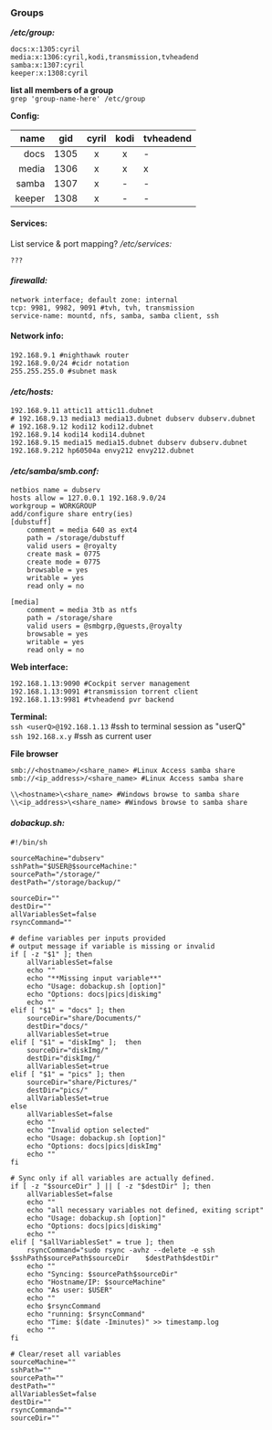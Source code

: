 ### Groups
**_/etc/group:_**  
```
docs:x:1305:cyril
media:x:1306:cyril,kodi,transmission,tvheadend
samba:x:1307:cyril
keeper:x:1308:cyril
```

**list all members of a group**  
`grep 'group-name-here' /etc/group`  

**Config:**

name | gid | cyril | kodi | tvheadend
---:	|:---:|:---:|:---:|---
docs | 1305 | x | x | -
media | 1306 | x | x | x
samba | 1307 | x | - | -
keeper	| 1308 | x | - | -

#### Services:
List service & port mapping?
_/etc/services:_
```
???  
```
#### _firewalld:_  
```
network interface; default zone: internal  
tcp: 9981, 9982, 9091 #tvh, tvh, transmission  
service-name: mountd, nfs, samba, samba client, ssh  
```
#### Network info:
```
192.168.9.1 #nighthawk router  
192.168.9.0/24 #cidr notation  
255.255.255.0 #subnet mask  
```
#### _/etc/hosts:_
```
192.168.9.11 attic11 attic11.dubnet  
# 192.168.9.13 media13 media13.dubnet dubserv dubserv.dubnet  
# 192.168.9.12 kodi12 kodi12.dubnet  
192.168.9.14 kodi14 kodi14.dubnet  
192.168.9.15 media15 media15.dubnet dubserv dubserv.dubnet
192.168.9.212 hp60504a envy212 envy212.dubnet  
```
#### _/etc/samba/smb.conf:_  
```
netbios name = dubserv
hosts allow = 127.0.0.1 192.168.9.0/24
workgroup = WORKGROUP
add/configure share entry(ies)
[dubstuff]
    comment = media 640 as ext4
    path = /storage/dubstuff
    valid users = @royalty
    create mask = 0775
    create mode = 0775
    browsable = yes
    writable = yes
    read only = no

[media]
    comment = media 3tb as ntfs
    path = /storage/share
    valid users = @smbgrp,@guests,@royalty
    browsable = yes
    writable = yes
    read only = no
```

**Web interface:**  
```
192.168.1.13:9090 #Cockpit server management
192.168.1.13:9091 #transmission torrent client
192.168.1.13:9981 #tvheadend pvr backend
```

**Terminal:**  
`ssh <userQ>@192.168.1.13` #ssh to terminal session as "userQ"  
`ssh 192.168.x.y` #ssh as current user

**File browser**  
```
smb://<hostname>/<share_name> #Linux Access samba share
smb://<ip_address>/<share_name> #Linux Access samba share

\\<hostname>\<share_name> #Windows browse to samba share
\\<ip_address>\<share_name> #Windows browse to samba share
```

#### _dobackup.sh:_
```
#!/bin/sh

sourceMachine="dubserv"
sshPath="$USER@$sourceMachine:"
sourcePath="/storage/"
destPath="/storage/backup/"

sourceDir=""
destDir=""
allVariablesSet=false
rsyncCommand=""

# define variables per inputs provided
# output message if variable is missing or invalid
if [ -z "$1" ]; then
	allVariablesSet=false
	echo ""
	echo "**Missing input variable**"
	echo "Usage: dobackup.sh [option]"
	echo "Options: docs|pics|diskimg"
	echo ""
elif [ "$1" = "docs" ];	then
	sourceDir="share/Documents/"
	destDir="docs/"
	allVariablesSet=true
elif [ "$1" = "diskImg" ];	then
	sourceDir="diskImg/"
	destDir="diskImg/"
	allVariablesSet=true
elif [ "$1" = "pics" ];	then
	sourceDir="share/Pictures/"
	destDir="pics/"
	allVariablesSet=true
else
	allVariablesSet=false
	echo ""
	echo "Invalid option selected"
	echo "Usage: dobackup.sh [option]"
	echo "Options: docs|pics|diskImg"
	echo ""
fi

# Sync only if all variables are actually defined.
if [ -z "$sourceDir" ] || [ -z "$destDir" ]; then
	allVariablesSet=false
	echo ""
	echo "all necessary variables not defined, exiting script"
	echo "Usage: dobackup.sh [option]"
	echo "Options: docs|pics|diskimg"
	echo ""
elif [ "$allVariablesSet" = true ]; then
	rsyncCommand="sudo rsync -avhz --delete -e ssh $sshPath$sourcePath$sourceDir	$destPath$destDir"
	echo ""
	echo "Syncing: $sourcePath$sourceDir"
	echo "Hostname/IP: $sourceMachine"
	echo "As user: $USER"
	echo ""
	echo $rsyncCommand
	echo "running: $rsyncCommand"
	echo "Time: $(date -Iminutes)" >> timestamp.log
	echo ""
fi

# Clear/reset all variables
sourceMachine=""
sshPath=""
sourcePath=""
destPath=""
allVariablesSet=false
destDir=""
rsyncCommand=""
sourceDir=""
```

